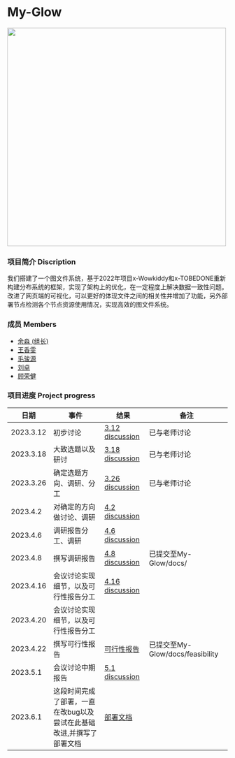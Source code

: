 # My-Glow
<img src="https://github.com/OSH-2023/My-Glow/blob/main/src/My-Glow.jpg" width="500px" />


### 项目简介 Discription

我们搭建了一个图文件系统，基于2022年项目x-Wowkiddy和x-TOBEDONE重新构建分布系统的框架，实现了架构上的优化，在一定程度上解决数据一致性问题。改进了网页端的可视化，可以更好的体现文件之间的相关性并增加了功能，另外部署节点检测各个节点资源使用情况，实现高效的图文件系统。

### 成员 Members

* [余淼 (组长)](https://github.com/Ymm-cll)
* [王香雯](https://github.com/xwx84768)
* [毛骏源](https://github.com/junyuanM)
* [刘卓](https://github.com/Liuz233)
* [顾荣健](https://github.com/RJ-Gu)

### 项目进度 Project progress

| 日期      | 事件     | 结果                                                    | 备注           |
| --------- | -------- | ------------------------------------------------------- | -------------- |
| 2023.3.12 | 初步讨论 | [3.12 discussion](https://github.com/OSH-2023/-GLMWY/blob/main/docs/discussion/3.12%20discussion.md) | 已与老师讨论 |
| 2023.3.18 | 大致选题以及研讨 | [3.18 discussion](https://github.com/OSH-2023/-GLMWY/blob/main/docs/discussion/3.18%20discussion.md)  |   已与老师讨论        |
| 2023.3.26 | 确定选题方向、调研、分工| [3.26 discussion](https://github.com/OSH-2023/My-Glow/blob/main/docs/discussion/3.26%20discussion.md)| 已与老师讨论 |
| 2023.4.2  | 对确定的方向做讨论、调研| [4.2 discussion](https://github.com/OSH-2023/My-Glow/blob/main/docs/discussion/4.2%20discussion.md) |            |
| 2023.4.6  | 调研报告分工、调研     |  [4.6 discussion](https://github.com/OSH-2023/My-Glow/blob/main/docs/discussion/4.6%20discussion.md)|             |
| 2023.4.8  | 撰写调研报告          |  [4.8 discussion](https://github.com/OSH-2023/My-Glow/blob/main/docs/research.md)| 已提交至My-Glow/docs/|
| 2023.4.16  | 会议讨论实现细节，以及可行性报告分工          |  [4.16 discussion](https://github.com/OSH-2023/My-Glow/blob/main/docs/discussion/4.16%20discussion.md)| |
| 2023.4.20  | 会议讨论实现细节，以及可行性报告分工          |  | |
| 2023.4.22  | 撰写可行性报告          |  [可行性报告](https://github.com/OSH-2023/My-Glow/blob/main/docs/feasibility/%E5%8F%AF%E8%A1%8C%E6%80%A7%E6%8A%A5%E5%91%8A.md)|已提交至My-Glow/docs/feasibility |
| 2023.5.1   | 会议讨论中期报告     |  [5.1 discussion](https://github.com/OSH-2023/My-Glow/blob/main/docs/discussion/5.1%20discussion.md) | |
| 2023.6.1   | 这段时间完成了部署，一直在改bug以及尝试在此基础改进,并撰写了部署文档     |  [部署文档](https://github.com/OSH-2023/My-Glow/blob/main/deploy/tobedone%20%E9%83%A8%E7%BD%B2%20lz.md) | |
